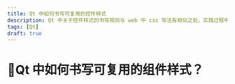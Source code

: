 ```yaml
---
title: Qt 中如何书写可复用的控件样式
description: Qt 中关于控件样式的书写规则与 web 中 css 写法有相似之处，实践过程中发现一些技巧可以从 css 类比过来。
tags: [Qt]
draft: true
---
```


# :see_no_evil:Qt 中如何书写可复用的组件样式？
